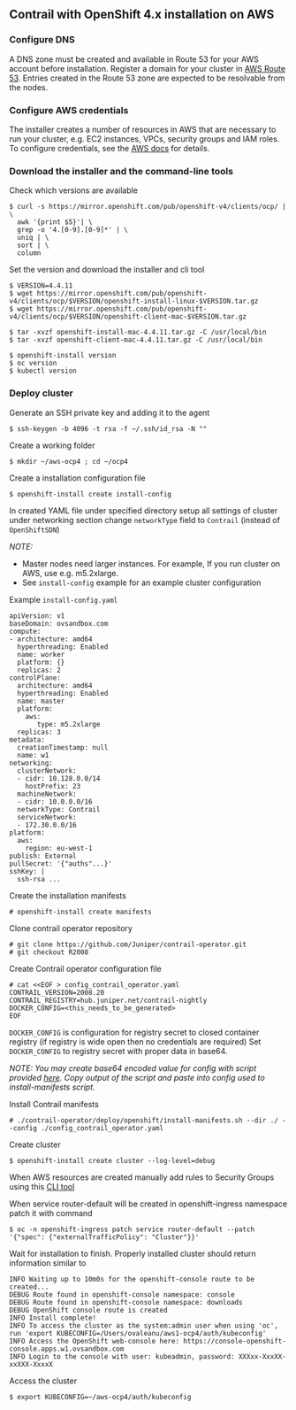 ## Contrail with OpenShift 4.x installation on AWS

### Configure DNS

A DNS zone must be created and available in Route 53 for your AWS account before installation. Register a domain for your cluster in [AWS Route 53](https://aws.amazon.com/route53/).
Entries created in the Route 53 zone are expected to be resolvable from the nodes.

### Configure AWS credentials

The installer creates a number of resources in AWS that are necessary to run your cluster, e.g. EC2 instances, VPCs, security groups and IAM roles. To configure credentials, see the [AWS docs](https://docs.aws.amazon.com/cli/latest/userguide/cli-chap-configure.html) for details.

### Download the installer and the command-line tools

Check which versions are available

```
$ curl -s https://mirror.openshift.com/pub/openshift-v4/clients/ocp/ | \
  awk '{print $5}'| \
  grep -o '4.[0-9].[0-9]*' | \
  uniq | \
  sort | \
  column
```
Set the version and download the installer and cli tool

```
$ VERSION=4.4.11
$ wget https://mirror.openshift.com/pub/openshift-v4/clients/ocp/$VERSION/openshift-install-linux-$VERSION.tar.gz
$ wget https://mirror.openshift.com/pub/openshift-v4/clients/ocp/$VERSION/openshift-client-mac-$VERSION.tar.gz

$ tar -xvzf openshift-install-mac-4.4.11.tar.gz -C /usr/local/bin
$ tar -xvzf openshift-client-mac-4.4.11.tar.gz -C /usr/local/bin

$ openshift-install version
$ oc version
$ kubectl version
```

### Deploy cluster

Generate an SSH private key and adding it to the agent
```
$ ssh-keygen -b 4096 -t rsa -f ~/.ssh/id_rsa -N ""
```
Create a working folder
```
$ mkdir ~/aws-ocp4 ; cd ~/ocp4
```
Create a installation configuration file
```
$ openshift-install create install-config
```

In created YAML file under specified directory setup all settings of cluster under networking section change `networkType` field to `Contrail` (instead of `OpenShiftSDN`)

_NOTE:_
- Master nodes need larger instances. For example, If you run cluster on AWS, use e.g. m5.2xlarge.
- See `install-config` example for an example cluster configuration

Example `install-config.yaml`
```
apiVersion: v1
baseDomain: ovsandbox.com
compute:
- architecture: amd64
  hyperthreading: Enabled
  name: worker
  platform: {}
  replicas: 2
controlPlane:
  architecture: amd64
  hyperthreading: Enabled
  name: master
  platform:
    aws:
       type: m5.2xlarge
  replicas: 3
metadata:
  creationTimestamp: null
  name: w1
networking:
  clusterNetwork:
  - cidr: 10.128.0.0/14
    hostPrefix: 23
  machineNetwork:
  - cidr: 10.0.0.0/16
  networkType: Contrail
  serviceNetwork:
  - 172.30.0.0/16
platform:
  aws:
    region: eu-west-1
publish: External
pullSecret: '{"auths"...}'
sshKey: |
  ssh-rsa ...
```

Create the installation manifests
```
# openshift-install create manifests
```

Clone contrail operator repository

```
# git clone https://github.com/Juniper/contrail-operator.git
# git checkout R2008
```

Create Contrail operator configuration file

```
# cat <<EOF > config_contrail_operator.yaml
CONTRAIL_VERSION=2008.20
CONTRAIL_REGISTRY=hub.juniper.net/contrail-nightly
DOCKER_CONFIG=<this_needs_to_be_generated>
EOF
```
`DOCKER_CONFIG` is configuration for registry secret to closed container registry (if registry is wide open then no credentials are required) Set `DOCKER_CONFIG` to registry secret with proper data in base64.

_NOTE: You may create base64 encoded value for config with script provided [here](https://github.com/Juniper/contrail-operator/tree/master/deploy/openshift/tools/docker-config-generate). Copy output of the script and paste into config used to install-manifests script._

Install Contrail manifests

```
# ./contrail-operator/deploy/openshift/install-manifests.sh --dir ./ --config ./config_contrail_operator.yaml
```

Create cluster

```
$ openshift-install create cluster --log-level=debug
```

When AWS resources are created manually add rules to Security Groups using this [CLI tool](https://github.com/Juniper/contrail-operator/tree/master/deploy/openshift/tools/contrail-sc-open)

When service router-default will be created in openshift-ingress namespace patch it with command

```
$ oc -n openshift-ingress patch service router-default --patch '{"spec": {"externalTrafficPolicy": "Cluster"}}'
```

Wait for installation to finish. Properly installed cluster should return information similar to

```
INFO Waiting up to 10m0s for the openshift-console route to be created...
DEBUG Route found in openshift-console namespace: console
DEBUG Route found in openshift-console namespace: downloads
DEBUG OpenShift console route is created
INFO Install complete!
INFO To access the cluster as the system:admin user when using 'oc', run 'export KUBECONFIG=/Users/ovaleanu/aws1-ocp4/auth/kubeconfig'
INFO Access the OpenShift web-console here: https://console-openshift-console.apps.w1.ovsandbox.com
INFO Login to the console with user: kubeadmin, password: XXXxx-XxxXX-xxXXX-XxxxX
```

Access the cluster
```
$ export KUBECONFIG=~/aws-ocp4/auth/kubeconfig
```
